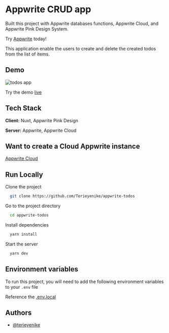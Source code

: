 # Appwrite CRUD app

Built this project with Appwrite databases functions, Appwrite Cloud, and Appwrite Pink Design System.

Try [Appwrite](https://appwrite.io/) today!

This application enable the users to create and delete the created todos from the list of items.

## Demo

![todos app](https://user-images.githubusercontent.com/25850598/236688616-cd4f4fa2-16aa-4983-84fd-01122819e0f9.gif)

Try the demo [live](#)

## Tech Stack

**Client:** Nuxt, Appwrite Pink Design

**Server:** Appwrite, Appwrite Cloud

## Want to create a Cloud Appwrite instance

[Appwrite Cloud](https://cloud.appwrite.io/)

## Run Locally

Clone the project

```bash
  git clone https://github.com/Terieyenike/appwrite-todos
```

Go to the project directory

```bash
  cd appwrite-todos
```

Install dependencies

```bash
  yarn install
```

Start the server

```bash
  yarn dev
```

## Environment variables

To run this project, you will need to add the following environment variables to your `.env` file

Reference the [.env.local](.env.local)

## Authors

- [@terieyenike](https://www.twitter.com/terieyenike)
